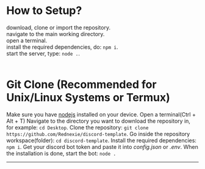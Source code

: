 # How to Setup?
download, clone or import the repository.
<br>
navigate to the main working directory.
<br>
open a terminal.
<br>
install the required dependencies, do: `npm i`.
<br>
start the server, type: `node .`.
<br>
<br>

# Git Clone (Recommended for Unix/Linux Systems or Termux)
Make sure you have [nodejs](https://nodejs.org) installed on your device.
Open a terminal(Ctrl + Alt + T)
Navigate to the directory you want to download the repository in, for example: `cd Desktop`.
Clone the repository: `git clone https://github.com/Rednexie/discord-template`.
Go inside the repository workspace(folder): `cd discord-template`.
Install the required dependencies: `npm i`.
Get your discord bot token and paste it into *config.json* or *.env*.
When the installation is done, start the bot: `node .`

---
